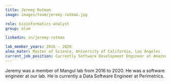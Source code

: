 ```yaml
---
title: Jeremy Rotman
image: images/team/jeremy-rotman.jpg

role: bioinformatics-analyst
group: alum

linkedin: in/jeremy-rotman

lab_member_years: 2016 - 2020
alma_mater: Master of Science, University of California, Los Angeles
current_job_position: Currently Software Development Engineer at Amazon
---
```


Jeremy was a member of Mangul lab from 2016 to 2020. He was a software engineer at our lab. He is currently a Data Software Engineer at Perimetrics.
